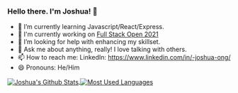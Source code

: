 ### Hello there. I'm Joshua! 👋

- 🌱 I’m currently learning Javascript/React/Express.
- 🔭 I'm currently working on [Full Stack Open 2021](https://github.com/ArKane-6418/Full-Stack-Open-2021)
- 🤔 I’m looking for help with enhancing my skillset.
- 💬 Ask me about anything, really! I love talking with others.
- 📫 How to reach me: LinkedIn: https://www.linkedin.com/in/-joshua-ong/
- 😄 Pronouns: He/Him

<a href="https://github.com/ArKane-6418/github-readme-stats">
  <img align="center" src="https://github-readme-stats.vercel.app/api?username=ArKane-6418&theme=algolia&show_icons=true&include_all_commits=true" alt="Joshua's Github Stats"/>
</a>
<a href="https://github.com/ArKane-6418/github-readme-stats">
  <img align="center" src="https://github-readme-stats.vercel.app/api/top-langs/?username=ArKane-6418&langs_count=8&layout=compact&theme=algolia" alt="Most Used Languages"/>
</a>


